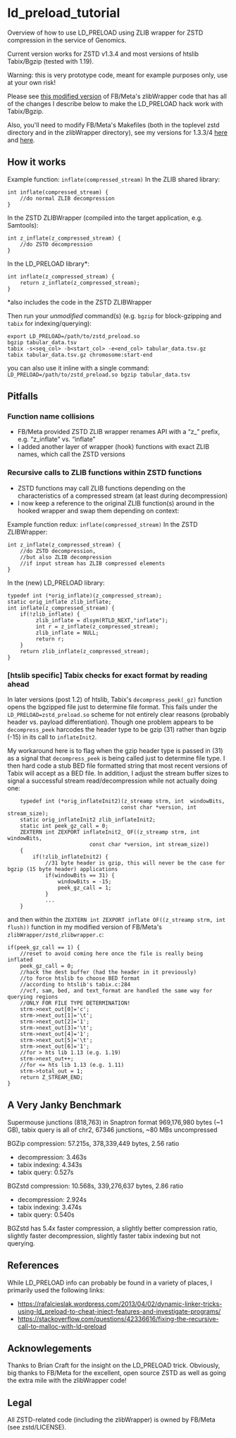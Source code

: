 # ld_preload_tutorial
Overview of how to use LD_PRELOAD using ZLIB wrapper for ZSTD compression in the service of Genomics.

Current version works for ZSTD v1.3.4 and most versions of htslib Tabix/Bgzip (tested with 1.19).

Warning: this is very prototype code, meant for example purposes only, use at your own risk!

Please see [this modified version](modified_zstd_files/zstd_zlibwrapper.c.preload_v1.3.4) of FB/Meta's zlibWrapper code that has all of the changes I describe below to make the LD_PRELOAD hack work with Tabix/Bgzip.

Also, you'll need to modify FB/Meta's Makefiles (both in the toplevel zstd directory and in the zlibWrapper directory), see my versions for 1.3.3/4 [here](modified_zstd_files/Makefile.zstd_v1.3.4) and [here](modified_zstd_files/Makefile.zlibWrapper_v1.3.4).

## How it works

Example function: `inflate(compressed_stream)`
In the ZLIB shared library:
```
int inflate(compressed_stream) {
    //do normal ZLIB decompression
}
```

In the ZSTD ZLIBWrapper (compiled into the target application, e.g. Samtools):

```
int z_inflate(z_compressed_stream) {
    //do ZSTD decompression
}
```

In the LD_PRELOAD library*:
```
int inflate(z_compressed_stream) {
    return z_inflate(z_compressed_stream);
}
```
*also includes the code in the ZSTD  ZLIBWrapper

Then run your *unmodified* command(s) (e.g. `bgzip` for block-gzipping and `tabix` for indexing/querying):

```
export LD_PRELOAD=/path/to/zstd_preload.so
bgzip tabular_data.tsv
tabix -s<seq_col> -b<start_col> -e<end_col> tabular_data.tsv.gz
tabix tabular_data.tsv.gz chromosome:start-end
```

you can also use it inline with a single command:
`LD_PRELOAD=/path/to/zstd_preload.so bgzip tabular_data.tsv`

## Pitfalls

### Function name collisions

* FB/Meta provided ZSTD ZLIB wrapper renames API with a “z_” prefix, e.g. “z_inflate” vs. “inflate”
* I added another layer of wrapper (hook) functions with exact ZLIB names, which call the ZSTD versions

### Recursive calls to ZLIB functions within ZSTD functions

* ZSTD functions may call ZLIB functions depending on the characteristics of a compressed stream (at least during decompression)
* I now keep a reference to the original ZLIB function(s) around in the hooked wrapper and swap them depending on context:

Example function redux: `inflate(compressed_stream)`
In the ZSTD ZLIBWrapper:
```
int z_inflate(z_compressed_stream) {
    //do ZSTD decompression,
    //but also ZLIB decompression
    //if input stream has ZLIB compressed elements
}
```

In the (new) LD_PRELOAD library:
```
typedef int (*orig_inflate)(z_compressed_stream);
static orig_inflate zlib_inflate;
int inflate(z_compressed_stream) {
    if(!zlib_inflate) {
         zlib_inflate = dlsym(RTLD_NEXT,"inflate");
         int r = z_inflate(z_compressed_stream);
         zlib_inflate = NULL;
         return r;
    }
    return zlib_inflate(z_compressed_stream);
}
```

### [htslib specific] Tabix checks for exact format by reading ahead

In later versions (post 1.2) of htslib, Tabix's `decompress_peek(_gz)` function opens the bgzipped file just to determine file format.
This fails under the `LD_PRELOAD=zstd_preload.so` scheme for not entirely clear reasons (probably header vs. payload differentiation).
Though one problem appears to be `decompress_peek` harcodes the header type to be gzip (31) rather than bgzip (-15) in its call to `inflateInit2`.

My workaround here is to flag when the gzip header type is passed in (31) as a signal that `decompress_peek` is being called just to determine file type.
I then hard code a stub BED file formatted string that most recent versions of Tabix will accept as a BED file.
In addition, I adjust the stream buffer sizes to signal a successful stream read/decompression while not actually doing one:


```
    typedef int (*orig_inflateInit2)(z_streamp strm, int  windowBits,
                                    const char *version, int stream_size);
    static orig_inflateInit2 zlib_inflateInit2;
    static int peek_gz_call = 0;
    ZEXTERN int ZEXPORT inflateInit2_ OF((z_streamp strm, int  windowBits,
                          const char *version, int stream_size))
    {
        if(!zlib_inflateInit2) {
            //31 byte header is gzip, this will never be the case for bgzip (15 byte header) applications
            if(windowBits == 31) {
                windowBits = -15;
                peek_gz_call = 1;
            }
            ...
    }
```

and then within the `ZEXTERN int ZEXPORT inflate OF((z_streamp strm, int flush))` function in my modified version of FB/Meta's `zlibWrapper/zstd_zlibwrapper.c`:

```
if(peek_gz_call == 1) {
    //reset to avoid coming here once the file is really being inflated
    peek_gz_call = 0;
    //hack the dest buffer (had the header in it previously)
    //to force htslib to choose BED format
    //according to htslib's tabix.c:284
    //vcf, sam, bed, and text_format are handled the same way for querying regions
    //ONLY FOR FILE TYPE DETERMINATION!
    strm->next_out[0]='c';
    strm->next_out[1]='\t';
    strm->next_out[2]='1';
    strm->next_out[3]='\t';
    strm->next_out[4]='1';
    strm->next_out[5]='\t';
    strm->next_out[6]='1';
    //for > hts lib 1.13 (e.g. 1.19)
    strm->next_out++;
    //for <= hts lib 1.13 (e.g. 1.11)
    strm->total_out = 1;
    return Z_STREAM_END;
}
```
## A Very Janky Benchmark

Supermouse junctions (818,763) in Snaptron format 969,176,980 bytes (~1 GB), tabix query is all of chr2, 67346 junctions, ~80 MBs uncompressed

BGZip compression: 57.215s, 378,339,449 bytes, 2.56 ratio

* decompression: 3.463s
* tabix indexing: 4.343s
* tabix query: 0.527s

BGZstd compression: 10.568s, 339,276,637 bytes, 2.86 ratio

* decompression: 2.924s
* tabix indexing: 3.474s
* tabix query: 0.540s

BGZstd has 5.4x faster compression, a slightly better compression ratio, slightly faster decompression, slightly faster tabix indexing but not querying.

## References

While LD_PRELOAD info can probably be found in a variety of places, I primarily used the following links:

* https://rafalcieslak.wordpress.com/2013/04/02/dynamic-linker-tricks-using-ld_preload-to-cheat-inject-features-and-investigate-programs/
* https://stackoverflow.com/questions/42336616/fixing-the-recursive-call-to-malloc-with-ld-preload

## Acknowlegements

Thanks to Brian Craft for the insight on the LD_PRELOAD trick.
Obviously, big thanks to FB/Meta for the excellent, open source ZSTD as well as going the extra mile with the zlibWrapper code!

## Legal

All ZSTD-related code (including the zlibWrapper) is owned by FB/Meta (see zstd/LICENSE).
